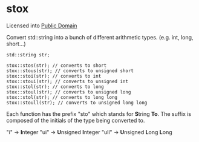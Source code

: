stox
====
Licensed into [Public Domain](http://unlicense.org/)

Convert std::string into a bunch of different arithmetic types. (e.g. int, long, short...)

    std::string str;
  
    stox::stos(str); // converts to short
    stox::stous(str); // converts to unsigned short
    stox::stoi(str); // converts to int
    stox::stoui(str); // converts to unsigned int
    stox::stol(str); // converts to long
    stox::stoul(str); // converts to unsigned long
    stox::stol(str); // converts to long long
    stox::stoull(str); // converts to unsigned long long

Each function has the prefix "sto" which stands for **S**tring **To**.
The suffix is composed of the initials of the type being converted to.

"i" -> **I**nteger
"ui" -> **U**nsigned **I**nteger
"ull" -> **U**nsigned **L**ong **L**ong
